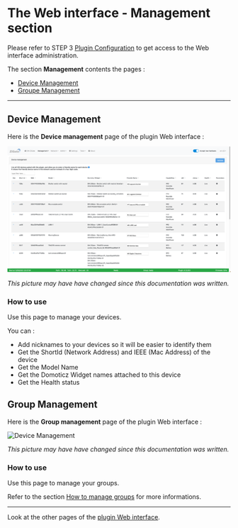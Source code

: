 # The Web interface - Management section

Please refer to STEP 3 [Plugin Configuration](Plugin_Configuration.md) to get access to the Web interface administration.

The section __Management__ contents the pages :

* [Device Management](#device-management)
* [Groupe Management](#group-management)


------------------------------------------------
## Device Management

Here is the __Device management__ page of the plugin Web interface :

![Device Management](Images/EN_WebUI-Management-Device.png)

*This picture may have have changed since this documentation was written.*

### How to use

Use this page to manage your devices.

You can :

* Add nicknames to your devices so it will be easier to identify them
* Get the ShortId (Network Address) and IEEE (Mac Address) of the device
* Get the Model Name
* Get the Domoticz Widget names attached to this device
* Get the Health status

## Group Management

Here is the __Group management__ page of the plugin Web interface :

![Device Management](EN_WebUI-Management-Group.png)

*This picture may have have changed since this documentation was written.*

### How to use

Use this page to manage your groups.

Refer to the section [How to manage groups](HowTo_Group-management.md) for more informations.

------------------------------------------------
Look at the other pages of the [plugin Web interface](Home.md#plugins-web-interface).
